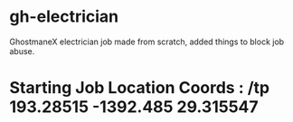 # gh-electrician
GhostmaneX electrician job made from scratch, added things to block job abuse.

# Starting Job Location Coords : /tp 193.28515 -1392.485 29.315547
